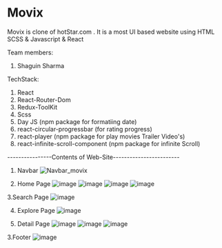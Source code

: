 # Movix 
Movix is clone of hotStar.com . It is a most UI based  website using HTML SCSS & Javascript & React

Team members: 
1. Shaguin Sharma

TechStack:
1. React
2. React-Router-Dom
3. Redux-ToolKit
4. Scss
5. Day JS (npm package for formatiing date) 
6. react-circular-progressbar (for rating progress)
7. react-player  (npm package for play movies Trailer Video's) 
8. react-infinite-scroll-component  (npm package for infinite Scroll) 


----------------Contents of Web-Site------------------------

1. Navbar
![Navbar_movix](https://user-images.githubusercontent.com/103635167/232764926-4559386d-14c8-419a-89ff-6ead50322474.PNG)

2. Home Page
 ![image](https://user-images.githubusercontent.com/103635167/232765330-77dabfb9-0d0e-4410-834d-7fc387c9a48b.png)
 ![image](https://user-images.githubusercontent.com/103635167/232765653-fc35e5f6-c9fc-40a9-970e-ffd7d3e8f501.png)
 ![image](https://user-images.githubusercontent.com/103635167/232765932-635cf0ff-a242-48ff-919a-e962a24479e3.png)
 ![image](https://user-images.githubusercontent.com/103635167/232766032-3807966f-da7f-47f3-8520-fef106da3dd7.png)

3.Search Page
![image](https://user-images.githubusercontent.com/103635167/232766446-2f9b821f-707c-46d9-b7ab-0389db6b0f68.png)

4. Explore Page
![image](https://user-images.githubusercontent.com/103635167/232766872-0d0e6062-72e7-440b-b2f7-5fe6f2673043.png)

5. Detail Page
![image](https://user-images.githubusercontent.com/103635167/232767022-df4903cc-9af5-4a86-8db7-6590a841ffa4.png)
![image](https://user-images.githubusercontent.com/103635167/232767218-3cd1f32d-50d6-40dd-805f-1f57f6bbea7f.png)
![image](https://user-images.githubusercontent.com/103635167/232767349-485af911-e50e-4c19-8437-88daea6663ce.png)


3.Footer
![image](https://user-images.githubusercontent.com/103635167/232766206-a576758d-e305-40f3-ae96-f50feb8b816a.png)
